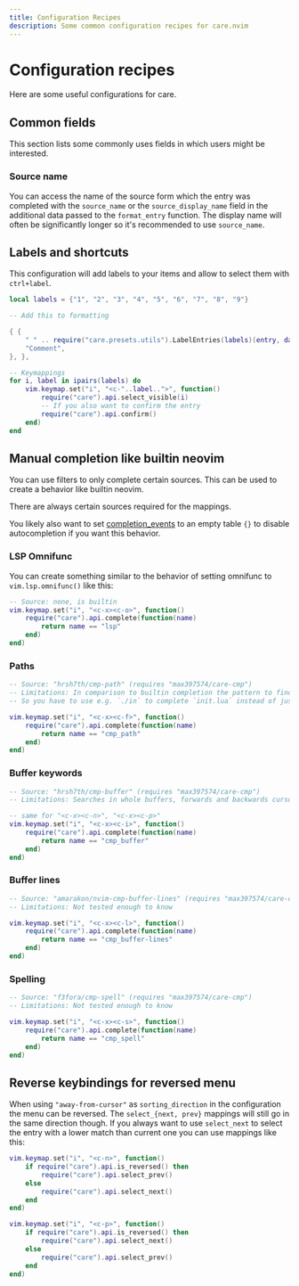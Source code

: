 ```yaml
---
title: Configuration Recipes
description: Some common configuration recipes for care.nvim
---
```


# Configuration recipes

Here are some useful configurations for care.

## Common fields

This section lists some commonly uses fields in which users might be interested.

### Source name

You can access the name of the source form which the entry was completed with
the `source_name` or the `source_display_name` field in the additional data
passed to the `format_entry` function. The display name will often be
significantly longer so it's recommended to use `source_name`.

## Labels and shortcuts

This configuration will add labels to your items and allow to select them with
`ctrl+label`.

```lua
local labels = {"1", "2", "3", "4", "5", "6", "7", "8", "9"}

-- Add this to formatting

{ {
    " " .. require("care.presets.utils").LabelEntries(labels)(entry, data) .. " ",
    "Comment",
}, },

-- Keymappings
for i, label in ipairs(labels) do
    vim.keymap.set("i", "<c-"..label..">", function()
        require("care").api.select_visible(i)
        -- If you also want to confirm the entry
        require("care").api.confirm()
    end)
end
```

## Manual completion like builtin neovim

You can use filters to only complete certain sources. This can be used to create
a behavior like builtin neovim.

There are always certain sources required for the mappings.

You likely also want to set [completion_events](/config#completion-events) to an
empty table `{}` to disable autocompletion if you want this behavior.

### LSP Omnifunc

You can create something similar to the behavior of setting omnifunc to
`vim.lsp.omnifunc()` like this:

```lua
-- Source: none, is builtin
vim.keymap.set("i", "<c-x><c-o>", function()
    require("care").api.complete(function(name)
        return name == "lsp"
    end)
end)
```

### Paths

```lua
-- Source: "hrsh7th/cmp-path" (requires "max397574/care-cmp")
-- Limitations: In comparison to builtin completion the pattern to find filenames is different
-- So you have to use e.g. `./in` to complete `init.lua` instead of just `in` like builting completion

vim.keymap.set("i", "<c-x><c-f>", function()
    require("care").api.complete(function(name)
        return name == "cmp_path"
    end)
end)
```

### Buffer keywords

```lua
-- Source: "hrsh7th/cmp-buffer" (requires "max397574/care-cmp")
-- Limitations: Searches in whole buffers, forwards and backwards cursor

-- same for "<c-x><c-n>", "<c-x><c-p>"
vim.keymap.set("i", "<c-x><c-i>", function()
    require("care").api.complete(function(name)
        return name == "cmp_buffer"
    end)
end)
```

### Buffer lines

```lua
-- Source: "amarakon/nvim-cmp-buffer-lines" (requires "max397574/care-cmp")
-- Limitations: Not tested enough to know

vim.keymap.set("i", "<c-x><c-l>", function()
    require("care").api.complete(function(name)
        return name == "cmp_buffer-lines"
    end)
end)
```

### Spelling

```lua
-- Source: "f3fora/cmp-spell" (requires "max397574/care-cmp")
-- Limitations: Not tested enough to know

vim.keymap.set("i", "<c-x><c-s>", function()
    require("care").api.complete(function(name)
        return name == "cmp_spell"
    end)
end)
```

## Reverse keybindings for reversed menu

When using `"away-from-cursor"` as `sorting_direction` in the configuration the
menu can be reversed. The `select_{next, prev}` mappings will still go in the
same direction though. If you always want to use `select_next` to select the
entry with a lower match than current one you can use mappings like this:

```lua
vim.keymap.set("i", "<c-n>", function()
    if require("care").api.is_reversed() then
        require("care").api.select_prev()
    else
        require("care").api.select_next()
    end
end)

vim.keymap.set("i", "<c-p>", function()
    if require("care").api.is_reversed() then
        require("care").api.select_next()
    else
        require("care").api.select_prev()
    end
end)
```
